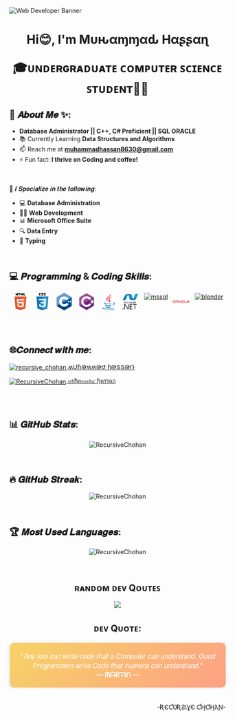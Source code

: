 
![Web Developer Banner](https://github.com/RecursiveChohan/RecursiveChohan/blob/main/GitHub%20Banner.png)

<h1 align="center">
 
 Hi😊, I'm Mυԋαɱɱαԃ Hαʂʂαɳ
 <br>
<p align="center">🎓ᴜɴᴅᴇʀɢʀᴀᴅᴜᴀᴛᴇ ᴄᴏᴍᴘᴜᴛᴇʀ ꜱᴄɪᴇɴᴄᴇ ꜱᴛᴜᴅᴇɴᴛ👨‍💻</p></h1>

 ## **💫 𝑨𝒃𝒐𝒖𝒕 𝑴𝒆 ✨:**
- **Database Administrator || C++, C# Proficient || SQL ORACLE**
- 📚 Currently Learning **Data Structures and Algorithms**
- 📫 Reach me at **muhammadhassan8630@gmail.com**
- ⚡ Fun fact: **I thrive on Coding and coffee!**
<br>

🚀 𝑰 𝑺𝒑𝒆𝒄𝒊𝒂𝒍𝒊𝒛𝒆 𝒊𝒏 𝒕𝒉𝒆 𝒇𝒐𝒍𝒍𝒐𝒘𝒊𝒏𝒈:
  - 💻 **Database Administration**
  - 👨‍💻 **Web Development**
  - 📊 **Microsoft Office Suite**
  - 🔍 **Data Entry**
  - 📝 **Typing**

<br>

## 💻 𝑷𝒓𝒐𝒈𝒓𝒂𝒎𝒎𝒊𝒏𝒈 & 𝑪𝒐𝒅𝒊𝒏𝒈 𝑺𝒌𝒊𝒍𝒍𝒔:
<div style="display: flex; justify-content: space-around;">
    <a href="https://www.w3.org/html/" target="_blank" rel="noreferrer">
        <img src="https://raw.githubusercontent.com/devicons/devicon/master/icons/html5/html5-original-wordmark.svg" alt="html5" width="40" height="40"/>
    </a>
    <a href="https://www.w3schools.com/css/" target="_blank" rel="noreferrer">
        <img src="https://raw.githubusercontent.com/devicons/devicon/master/icons/css3/css3-original-wordmark.svg" alt="css3" width="40" height="40"/>
    </a>
    <a href="https://www.w3schools.com/cpp/" target="_blank" rel="noreferrer">
        <img src="https://raw.githubusercontent.com/devicons/devicon/master/icons/cplusplus/cplusplus-original.svg" alt="cplusplus" width="40" height="40"/>
    </a>
    <a href="https://www.w3schools.com/cs/" target="_blank" rel="noreferrer">
        <img src="https://raw.githubusercontent.com/devicons/devicon/master/icons/csharp/csharp-original.svg" alt="csharp" width="40" height="40"/>
    </a>
    <a href="https://www.java.com" target="_blank" rel="noreferrer">
        <img src="https://raw.githubusercontent.com/devicons/devicon/master/icons/java/java-original.svg" alt="java" width="40" height="40"/>
    </a>
    <a href="https://dotnet.microsoft.com/" target="_blank" rel="noreferrer">
        <img src="https://raw.githubusercontent.com/devicons/devicon/master/icons/dot-net/dot-net-original-wordmark.svg" alt="dotnet" width="40" height="40"/>
    </a>
    <a href="https://www.microsoft.com/en-us/sql-server" target="_blank" rel="noreferrer">
        <img src="https://www.svgrepo.com/show/303229/microsoft-sql-server-logo.svg" alt="mssql" width="40" height="40"/>
    </a>
    <a href="https://www.oracle.com/" target="_blank" rel="noreferrer">
        <img src="https://raw.githubusercontent.com/devicons/devicon/master/icons/oracle/oracle-original.svg" alt="oracle" width="40" height="40"/>
    </a>
    <a href="https://www.blender.org/" target="_blank" rel="noreferrer">
        <img src="https://download.blender.org/branding/community/blender_community_badge_white.svg" alt="blender" width="40" height="40"/>
    </a>
</div>


<br><br>


## 🌐𝑪𝒐𝒏𝒏𝒆𝒄𝒕 𝒘𝒊𝒕𝒉 𝒎𝒆:
<p align="left">
  <a href="https://instagram.com/recursive_chohan" target="blank">
    <img align="center" src="https://raw.githubusercontent.com/rahuldkjain/github-profile-readme-generator/master/src/images/icons/Social/instagram.svg" alt="recursive_chohan" height="30" width="40" />
  </a> 
  <a href="https://instagram.com/recursive_chohan" target="blank">ʍՄɧԹʍʍԹԺ ɧԹՏՏԹՌ</a>
</p>
<p align="left">
  <a href="https://github.com/RecursiveChohan" target="blank">
    <img align="center" src="https://raw.githubusercontent.com/rahuldkjain/github-profile-readme-generator/master/src/images/icons/Social/github.svg" alt="RecursiveChohan" height="30" width="40" />
  </a>
  <a href="https://github.com/RecursiveChohan" target="blank">๓ยђค๓๓ค๔ ђครรคภ</a>
</p>


<br><br>
## 📊 𝑮𝒊𝒕𝑯𝒖𝒃 𝑺𝒕𝒂𝒕𝒔:
<p align="center">
  <img src="https://github-readme-stats.vercel.app/api?username=RecursiveChohan&show_icons=true&locale=en&theme=dark&hide_border=true" alt="RecursiveChohan" />
</p>

<br>

## 🔥 𝑮𝒊𝒕𝑯𝒖𝒃 𝑺𝒕𝒓𝒆𝒂𝒌:
<p align="center">
  <img src="https://github-readme-streak-stats.herokuapp.com/?user=RecursiveChohan&theme=dark&hide_border=true" alt="RecursiveChohan" />
</p>

<br>

## 🏆 𝑴𝒐𝒔𝒕 𝑼𝒔𝒆𝒅 𝑳𝒂𝒏𝒈𝒖𝒂𝒈𝒆𝒔:
<p align="center">
  <img src="https://github-readme-stats.vercel.app/api/top-langs?username=RecursiveChohan&show_icons=true&locale=en&layout=compact&theme=dark&hide_border=true" alt="RecursiveChohan" />
</p>

<br>



<div align="center">

 ## ʀᴀɴᴅᴏᴍ ᴅᴇᴠ Qᴏᴜᴛᴇꜱ
 
  ![](https://quotes-github-readme.vercel.app/api?type=horizontal&theme=radical)
 ## **ᴅᴇᴠ Qᴜᴏᴛᴇ:**
  <blockquote style="background: linear-gradient(135deg, #f6d365, #fda085); padding: 20px; border-radius: 10px; box-shadow: 0px 0px 10px rgba(0, 0, 0, 0.1); color: #fff; font-size: 16px; max-width: 500px; margin: 20px auto;">
    "𝐴𝑛𝑦 𝑓𝑜𝑜𝑙 𝑐𝑎𝑛 𝑤𝑟𝑖𝑡𝑒 𝑐𝑜𝑑𝑒 𝑡ℎ𝑎𝑡 𝑎 𝐶𝑜𝑚𝑝𝑢𝑡𝑒𝑟 𝑐𝑎𝑛 𝑢𝑛𝑑𝑒𝑟𝑠𝑡𝑎𝑛𝑑. 𝐺𝑜𝑜𝑑 𝑃𝑟𝑜𝑔𝑟𝑎𝑚𝑚𝑒𝑟𝑠 𝑤𝑟𝑖𝑡𝑒 𝐶𝑜𝑑𝑒 𝑡ℎ𝑎𝑡 ℎ𝑢𝑚𝑎𝑛𝑠 𝑐𝑎𝑛 𝑢𝑛𝑑𝑒𝑟𝑠𝑡𝑎𝑛𝑑."<br> 
    <footer><b>― ᗰᗩᖇTIᑎ ―</b></footer>

                                                     
  </blockquote>
<br>          
</div>
<div align="right">-ƦЄƇƲƦƧƖƔЄ ƇӇƠӇƛƝ-</div>

